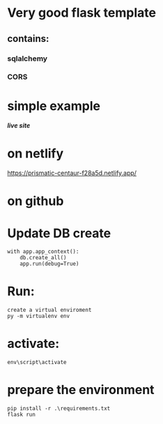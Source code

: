 # Very good flask template
## contains:
### sqlalchemy
### CORS
# simple example

##### live site
# on netlify
https://prismatic-centaur-f28a5d.netlify.app/
# on github



# Update DB create 
    with app.app_context():
        db.create_all()
        app.run(debug=True)

# Run:
    create a virtual enviroment
    py -m virtualenv env
# activate:
    env\script\activate
# prepare the environment
    pip install -r .\requirements.txt
    flask run